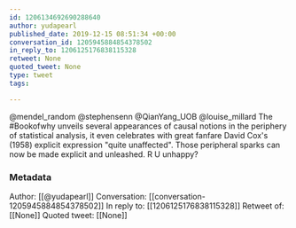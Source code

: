 ```yaml
---
id: 1206134692690288640
author: yudapearl
published_date: 2019-12-15 08:51:34 +00:00
conversation_id: 1205945884854378502
in_reply_to: 1206125176838115328
retweet: None
quoted_tweet: None
type: tweet
tags:

---
```


@mendel_random @stephensenn @QianYang_UOB @louise_millard The #Bookofwhy unveils several appearances of causal notions in the periphery of statistical analysis, it even celebrates with great fanfare David Cox's (1958) explicit expression "quite unaffected". Those peripheral sparks can now be made explicit and unleashed. R U unhappy?

### Metadata

Author: [[@yudapearl]]
Conversation: [[conversation-1205945884854378502]]
In reply to: [[1206125176838115328]]
Retweet of: [[None]]
Quoted tweet: [[None]]
